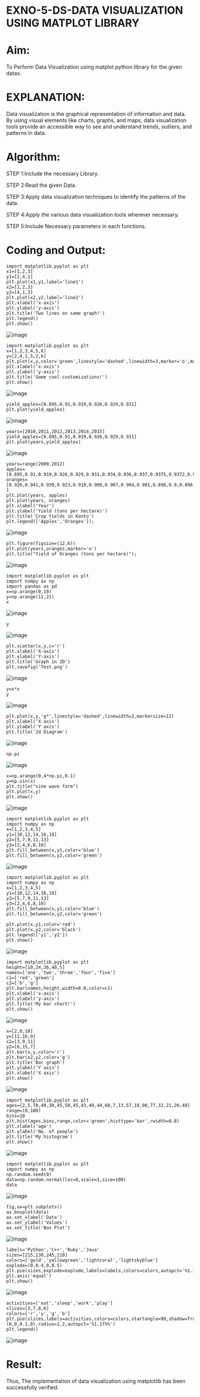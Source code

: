 # EXNO-5-DS-DATA VISUALIZATION USING MATPLOT LIBRARY

# Aim:
  To Perform Data Visualization using matplot python library for the given datas.

# EXPLANATION:
Data visualization is the graphical representation of information and data. By using visual elements like charts, graphs, and maps, data visualization tools provide an accessible way to see and understand trends, outliers, and patterns in data.

# Algorithm:
STEP 1:Include the necessary Library.

STEP 2:Read the given Data.

STEP 3:Apply data visualization techniques to identify the patterns of the data.

STEP 4:Apply the various data visualization tools wherever necessary.

STEP 5:Include Necessary parameters in each functions.

# Coding and Output:

```
import matplotlib.pyplot as plt
x1=[1,2,3]
y1=[2,4,1]
plt.plot(x1,y1,label='line1')
x2=[1,2,3]
y2=[4,1,3]
plt.plot(x2,y2,label='line2')
plt.xlabel('x-axis')
plt.ylabel('y-axis')
plt.title('Two lines on same graph!')
plt.legend()
plt.show()
```
![image](https://github.com/BALUREDDYVELAYUDHAMGOWTHAM/EXNO-5-DS/assets/119559905/293041a0-f71b-4918-92e7-710a76c3444f)


```
import matplotlib.pyplot as plt
x=[1,2,3,4,5,6]
y=[2,4,1,5,2,6]
plt.plot(x,y,color='green',linestyle='dashed',linewidth=3,marker='o',markerfacecolor='blue',markersize=12)
plt.xlabel('x-axis')
plt.ylabel('y-axis')
plt.title('Some cool customizations!')
plt.show()
```

![image](https://github.com/BALUREDDYVELAYUDHAMGOWTHAM/EXNO-5-DS/assets/119559905/80f9b4fe-48d0-4ca3-82c8-483e8f6233ab)


```
yield_apples=[0.895,0.91,0.919,0.926,0.929,0.931]
plt.plot(yield_apples)
```

![image](https://github.com/BALUREDDYVELAYUDHAMGOWTHAM/EXNO-5-DS/assets/119559905/28a91459-baef-48e4-8232-75e2824ceb2d)


```
years=[2010,2011,2012,2013,2014,2015]
yield_apples=[0.895,0.91,0.919,0.926,0.929,0.931]
plt.plot(years,yield_apples)
```

![image](https://github.com/BALUREDDYVELAYUDHAMGOWTHAM/EXNO-5-DS/assets/119559905/12e882d7-747f-4e1c-aab2-8bac0136f13a)


```
years=range(2000,2012)
apples=[0.895,0.91,0.919,0.926,0.929,0.931,0.934,0.936,0.937,0.9375,0.9372,0.939]
oranges=[0.926,0.941,0.930,0.923,0.918,0.908,0.907,0.904,0.901,0.898,0.9,0.896, ]
plt.plot(years, apples)
plt.plot(years, oranges)
plt.xlabel('Year')
plt.ylabel('Yield (tons per hectare)')
plt.title('Crop Yields in Kanto')
plt.legend(['Apples','Oranges']);
```
![image](https://github.com/BALUREDDYVELAYUDHAMGOWTHAM/EXNO-5-DS/assets/119559905/056a3109-2e4f-4211-8340-cf50baa6b395)


```
plt.figure(figsize=(12,6))
plt.plot(years,oranges,marker='o')
plt.title("Yield of Oranges (tons per hectare)");
```

![image](https://github.com/BALUREDDYVELAYUDHAMGOWTHAM/EXNO-5-DS/assets/119559905/cfdb20a7-0e0d-43ee-aa74-85edc41f539e)


```
import matplotlib.pyplot as plt
import numpy as np
import pandas as pd
x=np.arange(0,10)
y=np.arange(11,21)
x

```
![image](https://github.com/BALUREDDYVELAYUDHAMGOWTHAM/EXNO-5-DS/assets/119559905/239790ba-c2ed-46df-aed1-f1eefc4017d7)

```
y
```
![image](https://github.com/BALUREDDYVELAYUDHAMGOWTHAM/EXNO-5-DS/assets/119559905/388f936a-f088-446b-8c57-675557764ded)

```
plt.scatter(x,y,c='r')
plt.xlabel('X-axis')
plt.ylabel('Y-axis')
plt.title('Graph in 2D')
plt.savefig('Test.png')
```
![image](https://github.com/BALUREDDYVELAYUDHAMGOWTHAM/EXNO-5-DS/assets/119559905/b98cf287-9d20-4488-aaf6-a1a9f5951ba5)

```
y=x*x
y
```
![image](https://github.com/BALUREDDYVELAYUDHAMGOWTHAM/EXNO-5-DS/assets/119559905/4430d9f4-40fb-447c-b863-ec5b0b98ef7f)

```
plt.plot(x,y,'g*',linestyle='dashed',linewidth=2,markersize=12)
plt.xlabel('X axis')
plt.ylabel('Y axis')
plt.title('2d Diagram')
```
![image](https://github.com/BALUREDDYVELAYUDHAMGOWTHAM/EXNO-5-DS/assets/119559905/8a953236-523a-4a27-9ff4-6fe063766b71)

```
np.pi
```
![image](https://github.com/BALUREDDYVELAYUDHAMGOWTHAM/EXNO-5-DS/assets/119559905/a311a04f-688c-4842-9190-7a379852f20e)

```
x=np.arange(0,4*np.pi,0.1)
y=np.sin(x)
plt.title("sine wave form")
plt.plot(x,y)
plt.show()
```
![image](https://github.com/BALUREDDYVELAYUDHAMGOWTHAM/EXNO-5-DS/assets/119559905/c22bfaf9-9ce0-4b64-b82e-0fa07394e8f7)

```
import matplotlib.pyplot as plt
import numpy as np
x=[1,2,3,4,5]
y1=[10,12,14,16,18]
y2=[5,7,9,11,13]
y3=[2,4,6,8,10]
plt.fill_between(x,y1,color='blue')
plt.fill_between(x,y2,color='green')
```
![image](https://github.com/BALUREDDYVELAYUDHAMGOWTHAM/EXNO-5-DS/assets/119559905/1011ec13-d2f9-4e69-9500-cfe7f227a1fc)

```
import matplotlib.pyplot as plt
import numpy as np
x=[1,2,3,4,5]
y1=[10,12,14,16,18]
y2=[5,7,9,11,13]
y3=[2,4,6,8,10]
plt.fill_between(x,y1,color='blue')
plt.fill_between(x,y2,color='green')

plt.plot(x,y1,color='red')
plt.plot(x,y2,color='black')
plt.legend(['y1','y2'])
plt.show()
```
![image](https://github.com/BALUREDDYVELAYUDHAMGOWTHAM/EXNO-5-DS/assets/119559905/df391761-2480-4f0f-81f7-a0523ccb9c50)

```
import matplotlib.pyplot as plt
height=[10,24,36,40,5]
names=['one','two','three','four','five']
c1=['red','green']
c2=['b','g']
plt.bar(names,height,width=0.8,color=c1)
plt.xlabel('x-axis')
plt.ylabel('y-axis')
plt.title('My bar chart!')
plt.show()
```
![image](https://github.com/BALUREDDYVELAYUDHAMGOWTHAM/EXNO-5-DS/assets/119559905/bbc14531-3a30-41b3-b6b3-321e3a85ca42)

```
x=[2,8,10]
y=[11,16,9]
x2=[3,9,11]
y2=[6,15,7]
plt.bar(x,y,color='r')
plt.bar(x2,y2,color='g')
plt.title('Bar graph')
plt.ylabel('Y axis')
plt.xlabel('X axis')
plt.show()
```
![image](https://github.com/BALUREDDYVELAYUDHAMGOWTHAM/EXNO-5-DS/assets/119559905/d7a9e9e9-c6ac-4afb-a9ce-04c53823677f)

```
import matplotlib.pyplot as plt
ages=[2,5,70,40,30,45,50,45,43,40,44,60,7,13,57,18,90,77,32,21,20,40]
range=(0,100)
bins=10
plt.hist(ages,bins,range,color='green',histtype='bar',rwidth=0.8)
plt.xlabel('age')
plt.ylabel('No. of people')
plt.title('My histogram')
plt.show()
```
![image](https://github.com/BALUREDDYVELAYUDHAMGOWTHAM/EXNO-5-DS/assets/119559905/6ea75d19-bacf-46cb-9707-04d8d6c26823)

```
import matplotlib.pyplot as plt
import numpy as np
np.random.seed(0)
data=np.random.normal(loc=0,scale=1,size=100)
data
```
![image](https://github.com/BALUREDDYVELAYUDHAMGOWTHAM/EXNO-5-DS/assets/119559905/25605b60-862f-4cc0-ae37-a690a635d5b5)

```
fig,ax=plt.subplots()
ax.boxplot(data)
ax.set_xlabel('Data')
ax.set_ylabel('Values')
ax.set_title('Box Plot')
```
![image](https://github.com/BALUREDDYVELAYUDHAMGOWTHAM/EXNO-5-DS/assets/119559905/0f1ff5be-4c98-4441-9833-3cb5f763cfb6)


```
labels='Python','C++','Ruby','Java'
sizes=[215,130,245,210]
colors=['gold','yellowgreen','lightcoral','lightskyblue']
explode=(0,0.4,0,0.5)
plt.pie(sizes,explode=explode,labels=labels,colors=colors,autopct='%1.1f%%',shadow=True)
plt.axis('equal')
plt.show()
```
![image](https://github.com/BALUREDDYVELAYUDHAMGOWTHAM/EXNO-5-DS/assets/119559905/e8a4e3c9-a2fb-469b-b766-add391baff9d)

```
activities=['eat','sleep','work','play']
slices=[3,7,8,6]
colors=['r','y','g','b']
plt.pie(slices,labels=activities,colors=colors,startangle=90,shadow=True,explode=(0,0,0.1,0),radius=1.2,autopct='%1.1f%%')
plt.legend()
```
![image](https://github.com/BALUREDDYVELAYUDHAMGOWTHAM/EXNO-5-DS/assets/119559905/8e7b0944-d2fe-4b09-a6e6-e0904ac308d8)

# Result:
Thus, The implementation of data visualization using matplotlib has been successfully verified.
